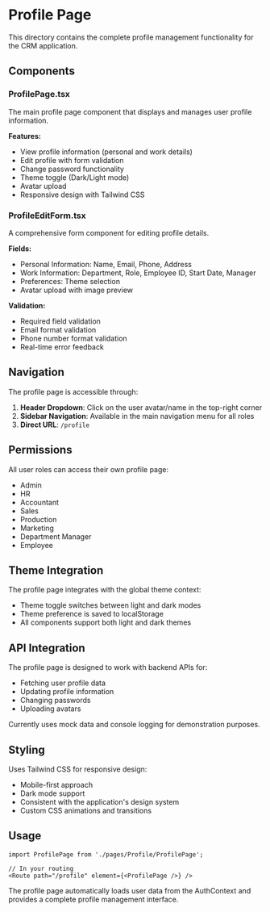 # Profile Page

This directory contains the complete profile management functionality for the CRM application.

## Components

### ProfilePage.tsx
The main profile page component that displays and manages user profile information.

**Features:**
- View profile information (personal and work details)
- Edit profile with form validation
- Change password functionality
- Theme toggle (Dark/Light mode)
- Avatar upload
- Responsive design with Tailwind CSS

### ProfileEditForm.tsx
A comprehensive form component for editing profile details.

**Fields:**
- Personal Information: Name, Email, Phone, Address
- Work Information: Department, Role, Employee ID, Start Date, Manager
- Preferences: Theme selection
- Avatar upload with image preview

**Validation:**
- Required field validation
- Email format validation
- Phone number format validation
- Real-time error feedback

## Navigation

The profile page is accessible through:
1. **Header Dropdown**: Click on the user avatar/name in the top-right corner
2. **Sidebar Navigation**: Available in the main navigation menu for all roles
3. **Direct URL**: `/profile`

## Permissions

All user roles can access their own profile page:
- Admin
- HR
- Accountant
- Sales
- Production
- Marketing
- Department Manager
- Employee

## Theme Integration

The profile page integrates with the global theme context:
- Theme toggle switches between light and dark modes
- Theme preference is saved to localStorage
- All components support both light and dark themes

## API Integration

The profile page is designed to work with backend APIs for:
- Fetching user profile data
- Updating profile information
- Changing passwords
- Uploading avatars

Currently uses mock data and console logging for demonstration purposes.

## Styling

Uses Tailwind CSS for responsive design:
- Mobile-first approach
- Dark mode support
- Consistent with the application's design system
- Custom CSS animations and transitions

## Usage

```tsx
import ProfilePage from './pages/Profile/ProfilePage';

// In your routing
<Route path="/profile" element={<ProfilePage />} />
```

The profile page automatically loads user data from the AuthContext and provides a complete profile management interface.
